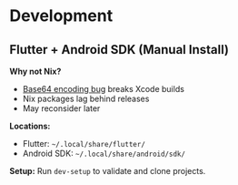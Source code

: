 # Development

## Flutter + Android SDK (Manual Install)

**Why not Nix?**
- [Base64 encoding bug](https://github.com/flutter/flutter/pull/155139) breaks Xcode builds
- Nix packages lag behind releases
- May reconsider later

**Locations:**
- Flutter: `~/.local/share/flutter/`
- Android SDK: `~/.local/share/android/sdk/`

**Setup:** Run `dev-setup` to validate and clone projects.

